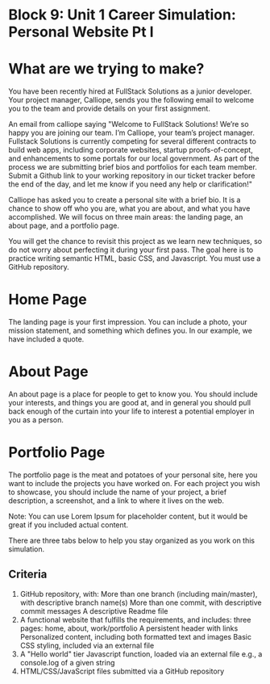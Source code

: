 # Block 9: Unit 1 Career Simulation: Personal Website Pt I

# What are we trying to make?
You have been recently hired at FullStack Solutions as a junior developer. Your project manager, Calliope, sends you the following email to welcome you to the team and provide details on your first assignment. 

An email from calliope saying "Welcome to FullStack Solutions! We’re so happy you are joining our team.  I’m Calliope, your team’s project manager. Fullstack Solutions is currently competing for several different contracts to build web apps, including corporate websites, startup proofs-of-concept, and enhancements to some portals for our local government. As part of the process we are submitting brief bios and portfolios for each team member. Submit a Github link to your working repository in our ticket tracker before the end of the day, and let me know if you need any help or clarification!"

Calliope has asked you to create a personal site with a brief bio. It is a chance to show off who you are, what you are about, and what you have accomplished. We will focus on three main areas: the landing page, an about page, and a portfolio page.

You will get the chance to revisit this project as we learn new techniques, so do not worry about perfecting it during your first pass. The goal here is to practice writing semantic HTML, basic CSS, and Javascript. You must use a GitHub repository.

# Home Page
The landing page is your first impression. You can include a photo, your mission statement, and something which defines you. In our example, we have included a quote.

# About Page
An about page is a place for people to get to know you. You should include your interests, and things you are good at, and in general you should pull back enough of the curtain into your life to interest a potential employer in you as a person.

# Portfolio Page
The portfolio page is the meat and potatoes of your personal site, here you want to include the projects you have worked on. For each project you wish to showcase, you should include the name of your project, a brief description, a screenshot, and a link to where it lives on the web.

Note: You can use Lorem Ipsum for placeholder content, but it would be great if you included actual content.

There are three tabs below to help you stay organized as you work on this simulation.

## Criteria
1.  GitHub repository, with:
More than one branch (including main/master), with descriptive branch name(s)
More than one commit, with descriptive commit messages
A descriptive Readme file
2. A functional website that fulfills the requirements, and includes:
three pages: home, about, work/portfolio
A persistent header with links
Personalized content, including both formatted text and images
Basic CSS styling, included via an external file
3. A "Hello world" tier Javascript function, loaded via an external file
e.g., a console.log of a given string
4. HTML/CSS/JavaScript files submitted via a GitHub repository
